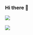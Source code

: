 ### Hi there 👋
<img src="https://github-readme-stats.vercel.app/api/top-langs/?username=pachipico&layout=compact"><br><br>
<img src="https://github-readme-stats.vercel.app/api?username=pachipico&show_icons=true">

<!--
**pachipico/pachipico** is a ✨ _special_ ✨ repository because its `README.md` (this file) appears on your GitHub profile.

Here are some ideas to get you started:

- 🔭 I’m currently working on ...
- 🌱 I’m currently learning ...
- 👯 I’m looking to collaborate on ...
- 🤔 I’m looking for help with ...
- 💬 Ask me about ...
- 📫 How to reach me: ...
- 😄 Pronouns: ...
- ⚡ Fun fact: ...
-->
